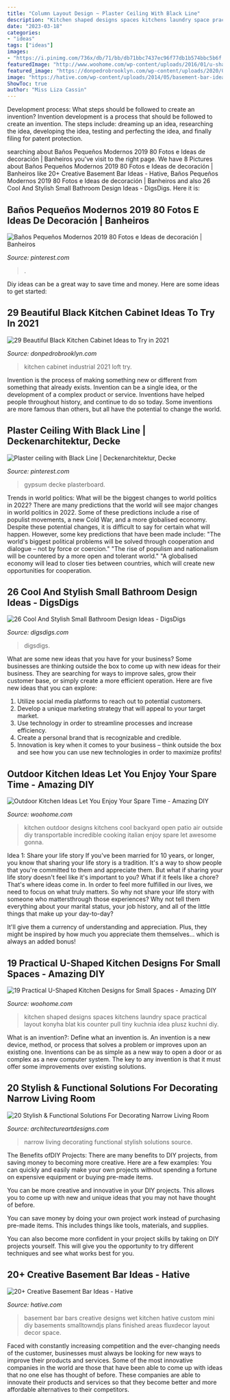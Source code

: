 ```yaml
---
title: "Column Layout Design ~ Plaster Ceiling With Black Line"
description: "Kitchen shaped designs spaces kitchens laundry space practical layout konyha blat kis counter pull tiny kuchnia idea plusz kuchni diy"
date: "2023-03-18"
categories:
- "ideas"
tags: ["ideas"]
images:
- "https://i.pinimg.com/736x/db/71/bb/db71bbc7437ec96f77db1b574bbc5b6f.jpg"
featuredImage: "http://www.woohome.com/wp-content/uploads/2016/01/u-shaped-kitchen-16.jpg"
featured_image: "https://donpedrobrooklyn.com/wp-content/uploads/2020/05/Black-Kitchen-Cabinet-Ideas-and-Picture-25-e1609346374804.jpg"
image: "https://hative.com/wp-content/uploads/2014/05/basement-bar-ideas/9-small-basement-bar.jpg"
ShowToc: true
author: "Miss Liza Cassin"
---
```



Development process: What steps should be followed to create an invention?
Invention development is a process that should be followed to create an invention. The steps include: dreaming up an idea, researching the idea, developing the idea, testing and perfecting the idea, and finally filing for patent protection.

	

		
searching about Baños Pequeños Modernos 2019 80 Fotos e Ideas de decoración | Banheiros you've visit to the right page. We have 8 Pictures about Baños Pequeños Modernos 2019 80 Fotos e Ideas de decoración | Banheiros like 20+ Creative Basement Bar Ideas - Hative, Baños Pequeños Modernos 2019 80 Fotos e Ideas de decoración | Banheiros and also 26 Cool And Stylish Small Bathroom Design Ideas - DigsDigs. Here it is:
		
    
## Baños Pequeños Modernos 2019 80 Fotos E Ideas De Decoración | Banheiros

<img loading=lazy src="https://i.pinimg.com/736x/db/71/bb/db71bbc7437ec96f77db1b574bbc5b6f.jpg" onerror="this.onerror=null;this.src='https://tse4.mm.bing.net/th?id=OIP.1x_sQ6RK2e5KumwzVIwefQHaJ6&amp;pid=15.1';" alt="Baños Pequeños Modernos 2019 80 Fotos e Ideas de decoración | Banheiros">

_Source: pinterest.com_

>. 

	

Diy ideas can be a great way to save time and money. Here are some ideas to get started: 

    
## 29 Beautiful Black Kitchen Cabinet Ideas To Try In 2021

<img loading=lazy src="https://donpedrobrooklyn.com/wp-content/uploads/2020/05/Black-Kitchen-Cabinet-Ideas-and-Picture-25-e1609346374804.jpg" onerror="this.onerror=null;this.src='https://tse2.mm.bing.net/th?id=OIP.Bgr0w7aEoi-KU0kgghflcgHaI4&amp;pid=15.1';" alt="29 Beautiful Black Kitchen Cabinet Ideas to Try in 2021">

_Source: donpedrobrooklyn.com_

>kitchen cabinet industrial 2021 loft try. 

	

Invention is the process of making something new or different from something that already exists. Invention can be a single idea, or the development of a complex product or service. Inventions have helped people throughout history, and continue to do so today. Some inventions are more famous than others, but all have the potential to change the world.

    
## Plaster Ceiling With Black Line | Deckenarchitektur, Decke

<img loading=lazy src="https://i.pinimg.com/736x/f9/2d/94/f92d94713736daa0251d06f02149f475.jpg" onerror="this.onerror=null;this.src='https://tse1.mm.bing.net/th?id=OIP.LdTxj5QWbblGwqVzOY7lxgHaJ3&amp;pid=15.1';" alt="Plaster ceiling with Black Line | Deckenarchitektur, Decke">

_Source: pinterest.com_

>gypsum decke plasterboard. 

	

Trends in world politics: What will be the biggest changes to world politics in 2022?
There are many predictions that the world will see major changes in world politics in 2022. Some of these predictions include a rise of populist movements, a new Cold War, and a more globalised economy. Despite these potential changes, it is difficult to say for certain what will happen. However, some key predictions that have been made include: 
"The world's biggest political problems will be solved through cooperation and dialogue – not by force or coercion."
"The rise of populism and nationalism will be countered by a more open and tolerant world."
"A globalised economy will lead to closer ties between countries, which will create new opportunities for cooperation.

    
## 26 Cool And Stylish Small Bathroom Design Ideas - DigsDigs

<img loading=lazy src="https://www.digsdigs.com/photos/cool-and-stylish-small-bathroom-design-ideas-20-554x828.jpg" onerror="this.onerror=null;this.src='https://tse2.mm.bing.net/th?id=OIP.cGhVTn5mZTJTT7ryVT9TQAHaLE&amp;pid=15.1';" alt="26 Cool And Stylish Small Bathroom Design Ideas - DigsDigs">

_Source: digsdigs.com_

>digsdigs. 

	

What are some new ideas that you have for your business?
Some businesses are thinking outside the box to come up with new ideas for their business. They are searching for ways to improve sales, grow their customer base, or simply create a more efficient operation. Here are five new ideas that you can explore: 
1) Utilize social media platforms to reach out to potential customers.
2) Develop a unique marketing strategy that will appeal to your target market. 
3) Use technology in order to streamline processes and increase efficiency. 
4) Create a personal brand that is recognizable and credible. 
5) Innovation is key when it comes to your business – think outside the box and see how you can use new technologies in order to maximize profits!

    
## Outdoor Kitchen Ideas Let You Enjoy Your Spare Time - Amazing DIY

<img loading=lazy src="http://www.woohome.com/wp-content/uploads/2014/02/outdoor-kitchen-12.jpg" onerror="this.onerror=null;this.src='https://tse1.mm.bing.net/th?id=OIP.L2mIB8Vur6JPNqFrz7jlnQHaJw&amp;pid=15.1';" alt="Outdoor Kitchen Ideas Let You Enjoy Your Spare Time - Amazing DIY">

_Source: woohome.com_

>kitchen outdoor designs kitchens cool backyard open patio air outside diy transportable incredible cooking italian enjoy spare let awesome gonna. 

	

Idea 1: Share your life story
If you've been married for 10 years, or longer, you know that sharing your life story is a tradition. It's a way to show people that you're committed to them and appreciate them. But what if sharing your life story doesn't feel like it's important to you? What if it feels like a chore?
That's where ideas come in. In order to feel more fulfilled in our lives, we need to focus on what truly matters. So why not share your life story with someone who mattersthrough those experiences? Why not tell them everything about your marital status, your job history, and all of the little things that make up your day-to-day?

It'll give them a currency of understanding and appreciation. Plus, they might be inspired by how much you appreciate them themselves... which is always an added bonus!

    
## 19 Practical U-Shaped Kitchen Designs For Small Spaces - Amazing DIY

<img loading=lazy src="http://www.woohome.com/wp-content/uploads/2016/01/u-shaped-kitchen-16.jpg" onerror="this.onerror=null;this.src='https://tse3.mm.bing.net/th?id=OIP.2mgK1uoNoBV2PFGh4LL7dAHaLH&amp;pid=15.1';" alt="19 Practical U-Shaped Kitchen Designs for Small Spaces - Amazing DIY">

_Source: woohome.com_

>kitchen shaped designs spaces kitchens laundry space practical layout konyha blat kis counter pull tiny kuchnia idea plusz kuchni diy. 

	

What is an invention?: Define what an invention is.
An invention is a new device, method, or process that solves a problem or improves upon an existing one. Inventions can be as simple as a new way to open a door or as complex as a new computer system. The key to any invention is that it must offer some improvements over existing solutions.

    
## 20 Stylish &amp; Functional Solutions For Decorating Narrow Living Room

<img loading=lazy src="https://www.architectureartdesigns.com/wp-content/uploads/2016/04/16-24.jpg" onerror="this.onerror=null;this.src='https://tse1.mm.bing.net/th?id=OIP.ssqSVvoB4xA65ATaqxANfAHaKd&amp;pid=15.1';" alt="20 Stylish &amp; Functional Solutions For Decorating Narrow Living Room">

_Source: architectureartdesigns.com_

>narrow living decorating functional stylish solutions source. 

	

The Benefits ofDIY Projects:
There are many benefits to DIY projects, from saving money to becoming more creative. Here are a few examples: 
You can quickly and easily make your own projects without spending a fortune on expensive equipment or buying pre-made items. 

You can be more creative and innovative in your DIY projects. This allows you to come up with new and unique ideas that you may not have thought of before. 

You can save money by doing your own project work instead of purchasing pre-made items. This includes things like tools, materials, and supplies. 

You can also become more confident in your project skills by taking on DIY projects yourself. This will give you the opportunity to try different techniques and see what works best for you.

    
## 20+ Creative Basement Bar Ideas - Hative

<img loading=lazy src="https://hative.com/wp-content/uploads/2014/05/basement-bar-ideas/9-small-basement-bar.jpg" onerror="this.onerror=null;this.src='https://tse3.mm.bing.net/th?id=OIP.19PZjY44M4N9-LOTKxJ0WwHaLH&amp;pid=15.1';" alt="20+ Creative Basement Bar Ideas - Hative">

_Source: hative.com_

>basement bar bars creative designs wet kitchen hative custom mini diy basements smalltowndjs plans finished areas fluxdecor layout decor space. 

	

Faced with constantly increasing competition and the ever-changing needs of the customer, businesses must always be looking for new ways to improve their products and services. Some of the most innovative companies in the world are those that have been able to come up with ideas that no one else has thought of before. These companies are able to innovate their products and services so that they become better and more affordable alternatives to their competitors.

